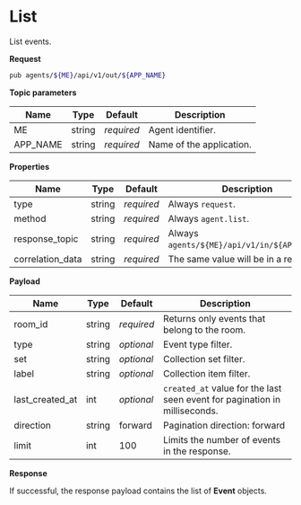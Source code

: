# List

List events.

**Request**

```bash
pub agents/${ME}/api/v1/out/${APP_NAME}
```

**Topic parameters**

Name     | Type   | Default    | Description
-------- | ------ | ---------- | ------------------
ME       | string | _required_ | Agent identifier.
APP_NAME | string | _required_ | Name of the application.

**Properties**

Name             | Type   | Default    | Description
---------------- | ------ | ---------- | ------------------
type             | string | _required_ | Always `request`.
method           | string | _required_ | Always `agent.list`.
response_topic   | string | _required_ | Always `agents/${ME}/api/v1/in/${APP_NAME}`.
correlation_data | string | _required_ | The same value will be in a response.

**Payload**

Name       | Type       | Default    | Description
---------- | ---------- | ---------- | ------------------
room_id    | string     | _required_ | Returns only events that belong to the room.
type       | string     | _optional_ | Event type filter.
set        | string     | _optional_ | Collection set filter.
label      | string     | _optional_ | Collection item filter.
last_created_at | int   | _optional_ | `created_at` value for the last seen event for pagination in milliseconds.
direction  | string     |    forward | Pagination direction: forward | backward.
limit      | int        |        100 | Limits the number of events in the response.

**Response**

If successful, the response payload contains the list of **Event** objects.

